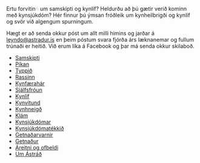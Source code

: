 Ertu forvitin<span style="color: #bbbbbb;font-weight: 300;">n</span> um samskipti og kynlíf? Heldurðu að þú gætir verið kominn með kynsjúkdóm? Hér finnur þú ýmsan fróðleik um kynheilbrigði og kynlíf og svör við algengum spurningum.

Hægt er að senda okkur póst um allt milli himins og jarðar á [leyndo@astradur.is](mailto:leyndo@astradur.is) en þeim póstum svara fjórða árs læknanemar og fullum trúnaði er heitið. Við erum líka á Facebook og þar má senda okkur skilaboð.

<div id="hlekkir">

  - [Samskipti](02_samskipti.md)
  - [Píkan](03_pikan.md)
  - [Typpið](04_typpid.md)
  - [Rassinn](05_rassinn.md)
  - [Kynfærahár](06_kynfaerahar.md)
  - [Sjálfsfróun](07_sjalfsfroun.md)
  - [Kynlíf](08_kynlif.md)
  - [Kynvitund](09_kynvitund.md)
  - [Kynhneigð](10_kynhneigd.md)
  - [Klám](11_klam.md)
  - [Kynsjúkdómar](12_kynsjukdomar.md)
  - [Kynsjúkdómatékkið](13_kynsjukdomatekk.md)
  - [Getnaðarvarnir](14_getnadarvarnir.md)
  - [Getnaður](15_getnadur.md)
  - [Áreitni og ofbeldi](16_areitni.md)
  - [Um Ástráð](um.md)

</div>
